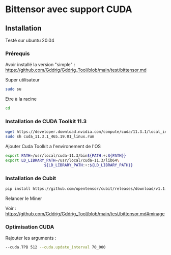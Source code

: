 # Bittensor avec support CUDA

## Installation 

Testé sur ubuntu 20.04 

### Prérequis

Avoir installé la version "simple" : https://github.com/Gddrig/Gddrig_Tool/blob/main/test/bittensor.md

Super utilisateur
```sh
sudo su
```


Etre à la racine 
```sh
cd
```


### Installation de CUDA Toolkit 11.3
```sh
wget https://developer.download.nvidia.com/compute/cuda/11.3.1/local_installers/cuda_11.3.1_465.19.01_linux.run
sudo sh cuda_11.3.1_465.19.01_linux.run
```

Ajouter Cuda Toolkit a l'environement de l'OS
```sh
export PATH=/usr/local/cuda-11.3/bin${PATH:+:${PATH}}
export LD_LIBRARY_PATH=/usr/local/cuda-11.3/lib64\
                 ${LD_LIBRARY_PATH:+:${LD_LIBRARY_PATH}}
```



### Installation de Cubit
```sh
pip install https://github.com/opentensor/cubit/releases/download/v1.1.2/cubit-1.1.2-cp38-cp38-linux_x86_64.whl
```

Relancer le Miner 

Voir : https://github.com/Gddrig/Gddrig_Tool/blob/main/test/bittensor.md#minage


### Optimisation CUDA

Rajouter les arguments :
```sh
--cuda.TPB 512 --cuda.update_interval 70_000
```

